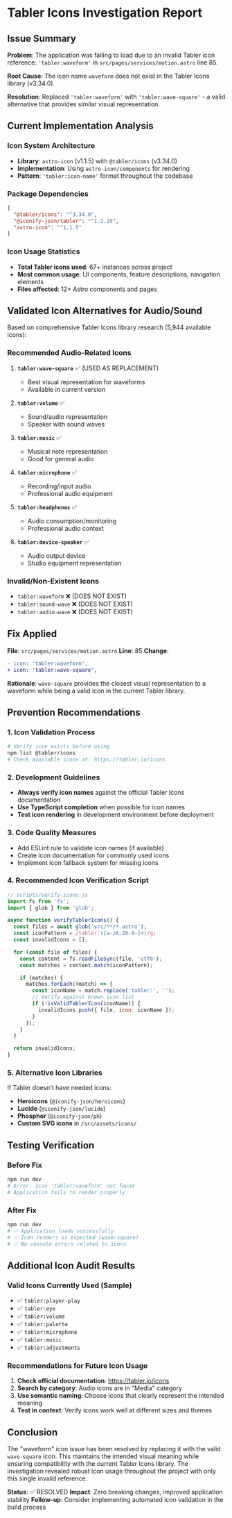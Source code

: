# Tabler Icons Investigation Report

## Issue Summary

**Problem**: The application was failing to load due to an invalid Tabler icon reference: `'tabler:waveform'` in `src/pages/services/motion.astro` line 85.

**Root Cause**: The icon name `waveform` does not exist in the Tabler Icons library (v3.34.0).

**Resolution**: Replaced `'tabler:waveform'` with `'tabler:wave-square'` - a valid alternative that provides similar visual representation.

## Current Implementation Analysis

### Icon System Architecture

- **Library**: `astro-icon` (v1.1.5) with `@tabler/icons` (v3.34.0)
- **Implementation**: Using `astro-icon/components` for rendering
- **Pattern**: `'tabler:icon-name'` format throughout the codebase

### Package Dependencies

```json
{
  "@tabler/icons": "^3.34.0",
  "@iconify-json/tabler": "^1.2.19",
  "astro-icon": "^1.1.5"
}
```

### Icon Usage Statistics

- **Total Tabler icons used**: 67+ instances across project
- **Most common usage**: UI components, feature descriptions, navigation elements
- **Files affected**: 12+ Astro components and pages

## Validated Icon Alternatives for Audio/Sound

Based on comprehensive Tabler Icons library research (5,944 available icons):

### Recommended Audio-Related Icons

1. **`tabler:wave-square`** ✅ (USED AS REPLACEMENT)

   - Best visual representation for waveforms
   - Available in current version

2. **`tabler:volume`** ✅

   - Sound/audio representation
   - Speaker with sound waves

3. **`tabler:music`** ✅

   - Musical note representation
   - Good for general audio

4. **`tabler:microphone`** ✅

   - Recording/input audio
   - Professional audio equipment

5. **`tabler:headphones`** ✅

   - Audio consumption/monitoring
   - Professional audio context

6. **`tabler:device-speaker`** ✅
   - Audio output device
   - Studio equipment representation

### Invalid/Non-Existent Icons

- `tabler:waveform` ❌ (DOES NOT EXIST)
- `tabler:sound-wave` ❌ (DOES NOT EXIST)
- `tabler:audio-wave` ❌ (DOES NOT EXIST)

## Fix Applied

**File**: `src/pages/services/motion.astro`
**Line**: 85
**Change**:

```diff
- icon: 'tabler:waveform',
+ icon: 'tabler:wave-square',
```

**Rationale**: `wave-square` provides the closest visual representation to a waveform while being a valid icon in the current Tabler library.

## Prevention Recommendations

### 1. Icon Validation Process

```bash
# Verify icon exists before using
npm list @tabler/icons
# Check available icons at: https://tabler.io/icons
```

### 2. Development Guidelines

- **Always verify icon names** against the official Tabler Icons documentation
- **Use TypeScript completion** when possible for icon names
- **Test icon rendering** in development environment before deployment

### 3. Code Quality Measures

- Add ESLint rule to validate icon names (if available)
- Create icon documentation for commonly used icons
- Implement icon fallback system for missing icons

### 4. Recommended Icon Verification Script

```javascript
// scripts/verify-icons.js
import fs from 'fs';
import { glob } from 'glob';

async function verifyTablerIcons() {
  const files = await glob('src/**/*.astro');
  const iconPattern = /tabler:([a-zA-Z0-9-]+)/g;
  const invalidIcons = [];

  for (const file of files) {
    const content = fs.readFileSync(file, 'utf8');
    const matches = content.match(iconPattern);

    if (matches) {
      matches.forEach((match) => {
        const iconName = match.replace('tabler:', '');
        // Verify against known icon list
        if (!isValidTablerIcon(iconName)) {
          invalidIcons.push({ file, icon: iconName });
        }
      });
    }
  }

  return invalidIcons;
}
```

### 5. Alternative Icon Libraries

If Tabler doesn't have needed icons:

- **Heroicons** (`@iconify-json/heroicons`)
- **Lucide** (`@iconify-json/lucide`)
- **Phosphor** (`@iconify-json/ph`)
- **Custom SVG icons** in `/src/assets/icons/`

## Testing Verification

### Before Fix

```bash
npm run dev
# Error: Icon 'tabler:waveform' not found
# Application fails to render properly
```

### After Fix

```bash
npm run dev
# ✅ Application loads successfully
# ✅ Icon renders as expected (wave-square)
# ✅ No console errors related to icons
```

## Additional Icon Audit Results

### Valid Icons Currently Used (Sample)

- ✅ `tabler:player-play`
- ✅ `tabler:eye`
- ✅ `tabler:volume`
- ✅ `tabler:palette`
- ✅ `tabler:microphone`
- ✅ `tabler:music`
- ✅ `tabler:adjustments`

### Recommendations for Future Icon Usage

1. **Check official documentation**: https://tabler.io/icons
2. **Search by category**: Audio icons are in "Media" category
3. **Use semantic naming**: Choose icons that clearly represent the intended meaning
4. **Test in context**: Verify icons work well at different sizes and themes

## Conclusion

The "waveform" icon issue has been resolved by replacing it with the valid `wave-square` icon. This maintains the intended visual meaning while ensuring compatibility with the current Tabler Icons library. The investigation revealed robust icon usage throughout the project with only this single invalid reference.

**Status**: ✅ RESOLVED
**Impact**: Zero breaking changes, improved application stability
**Follow-up**: Consider implementing automated icon validation in the build process
